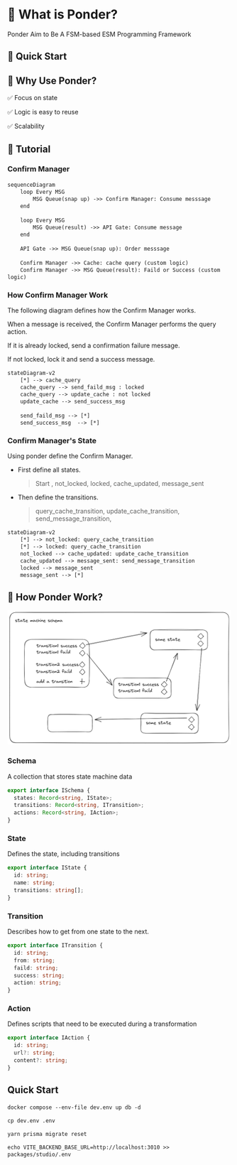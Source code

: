 # 🤔 What is Ponder?

Ponder Aim to Be A FSM-based ESM Programming Framework

## 🚀 Quick Start

## 🥸 Why Use Ponder?

✅ Focus on state

✅ Logic is easy to reuse

✅ Scalability

## 📓 Tutorial

### Confirm Manager

```mermaid
sequenceDiagram
    loop Every MSG
        MSG Queue(snap up) ->> Confirm Manager: Consume messsage
    end

    loop Every MSG
        MSG Queue(result) ->> API Gate: Consume message
    end

    API Gate ->> MSG Queue(snap up): Order messsage

    Confirm Manager ->> Cache: cache query (custom logic)
    Confirm Manager ->> MSG Queue(result): Faild or Success (custom logic)
```

### How Confirm Manager Work

The following diagram defines how the Confirm Manager works.

When a message is received, the Confirm Manager performs the query action.

If it is already locked, send a confirmation failure message.

If not locked, lock it and send a success message.

```mermaid
stateDiagram-v2
    [*] --> cache_query
    cache_query --> send_faild_msg : locked
    cache_query --> update_cache : not locked
    update_cache --> send_success_msg

    send_faild_msg --> [*]
    send_success_msg  --> [*]
```

### Confirm Manager's State

Using ponder define the Confirm Manager.

- First define all states.

  > Start , not_locked, locked, cache_updated, message_sent

- Then define the transitions.

  > query_cache_transition, update_cache_transition, send_message_transition,

```mermaid
stateDiagram-v2
    [*] --> not_locked: query_cache_transition
    [*] --> locked: query_cache_transition
    not_locked --> cache_updated: update_cache_transition
    cache_updated --> message_sent: send_message_transition
    locked --> message_sent
    message_sent --> [*]
```

## 🔑 How Ponder Work?

![Alt text](./docs/schema.excalidraw.png)

### Schema

A collection that stores state machine data

```ts
export interface ISchema {
  states: Record<string, IState>;
  transitions: Record<string, ITransition>;
  actions: Record<string, IAction>;
}
```

### State

Defines the state, including transitions

```ts
export interface IState {
  id: string;
  name: string;
  transitions: string[];
}
```

### Transition

Describes how to get from one state to the next.

```ts
export interface ITransition {
  id: string;
  from: string;
  faild: string;
  success: string;
  action: string;
}
```

### Action

Defines scripts that need to be executed during a transformation

```ts
export interface IAction {
  id: string;
  url?: string;
  content?: string;
}
```


## Quick Start

```
docker compose --env-file dev.env up db -d
```

```
cp dev.env .env
```

```
yarn prisma migrate reset
```

```
echo VITE_BACKEND_BASE_URL=http://localhost:3010 >> packages/studio/.env
```
